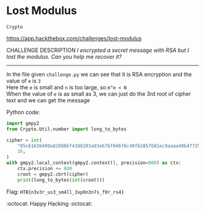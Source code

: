 # Lost Modulus

`Crypto`

https://app.hackthebox.com/challenges/lost-modulus

CHALLENGE DESCRIPTION
_I encrypted a secret message with RSA but I lost the modulus. Can you help me recover it?_

----------------------

In the file given `challenge.py` we can see that it is RSA encryption and the value of `e` is `3` \
Here the `e` is small and `n` is too large, so `m^e < N` \
When the value of `e` is as small as 3, we can just do the 3rd root of cipher text and we can get the message 

Python code:

```python
import gmpy2
from Crypto.Util.number import long_to_bytes

cipher = int(
    "05c61636499a82088bf4388203a93e67bf046f8c49f62857681ec9aaaa40b4772933e0abc83e938c84ff8e67e5ad85bd6eca167585b0cc03eb1333b1b1462d9d7c25f44e53bcb568f0f05219c0147f7dc3cbad45dec2f34f03bcadcbba866dd0c566035c8122d68255ada7d18954ad604965",
    16,
)
with gmpy2.local_context(gmpy2.context(), precision=800) as ctx:
    ctx.precision += 800
    croot = gmpy2.cbrt(cipher)
    print(long_to_bytes(int(croot)))
```

Flag: `HTB{n3v3r_us3_sm4ll_3xp0n3n7s_f0r_rs4}`

:octocat: Happy Hacking :octocat:
